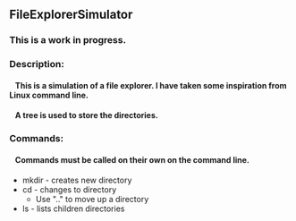 ## FileExplorerSimulator
### This is a work in progress.

### Description:
#### &ensp; This is a simulation of a file explorer. I have taken some inspiration from Linux command line.
#### &ensp; A tree is used to store the directories.

### Commands:
#### &ensp; Commands must be called on their own on the command line.
* mkdir - creates new directory
* cd - changes to directory
  * Use ".." to move up a directory
* ls - lists children directories

